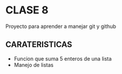 # CLASE 8
Proyecto para aprender a manejar git y github

## CARATERISTICAS
* Funcion que suma 5 enteros de una lista
* Manejo de listas